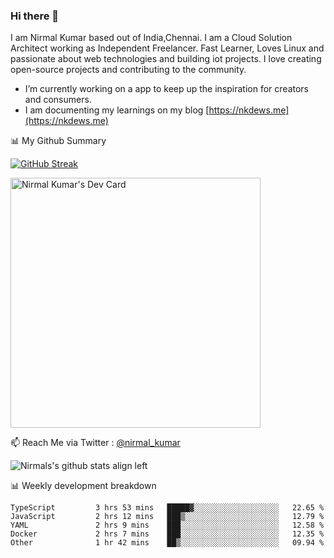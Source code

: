 ### Hi there 👋

 I am Nirmal Kumar based out of India,Chennai. I am a Cloud Solution Architect working as Independent Freelancer. Fast Learner, Loves Linux and passionate about web technologies and building iot projects. I love creating open-source projects and contributing to the community.

- I’m currently working on a app to keep up the inspiration for creators and consumers.
- I am documenting my learnings on my blog [https://nkdews.me](https://nkdews.me)


📊 My Github Summary

[![GitHub Streak](https://github-readme-streak-stats.herokuapp.com?user=nk-gears&theme=dark&hide_border=true&date_format=M%20j%5B%2C%20Y%5D)](https://git.io/streak-stats)

<a href="https://app.daily.dev/nirmal_kumar"><img src="https://api.daily.dev/devcards/a16cfcf02d384b16b41de71ce4d1d811.png?r=8ve" width="400" alt="Nirmal Kumar's Dev Card"/></a>

📫 Reach Me via  Twitter : [@nirmal_kumar](https://twitter.com/nirmal_kumar)

![Nirmals's github stats align left](https://github-readme-stats.vercel.app/api?username=nk-gears&show_icons=true)


📊 Weekly development breakdown

<!--START_SECTION:waka-->

```text
TypeScript         3 hrs 53 mins   █████▓░░░░░░░░░░░░░░░░░░░   22.65 %
JavaScript         2 hrs 12 mins   ███▒░░░░░░░░░░░░░░░░░░░░░   12.79 %
YAML               2 hrs 9 mins    ███░░░░░░░░░░░░░░░░░░░░░░   12.58 %
Docker             2 hrs 7 mins    ███░░░░░░░░░░░░░░░░░░░░░░   12.35 %
Other              1 hr 42 mins    ██▒░░░░░░░░░░░░░░░░░░░░░░   09.94 %
```

<!--END_SECTION:waka-->


